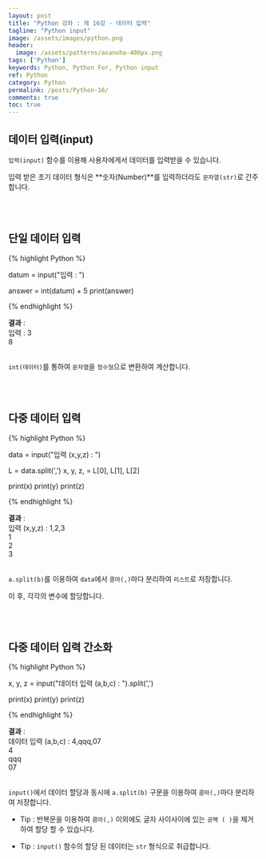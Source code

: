 ```yaml
---
layout: post
title: "Python 강좌 : 제 16강 - 데이터 입력"
tagline: "Python input"
image: /assets/images/python.png
header:
  image: /assets/patterns/asanoha-400px.png
tags: ['Python']
keywords: Python, Python For, Python input
ref: Python
category: Python
permalink: /posts/Python-16/
comments: true
toc: true
---
```


## 데이터 입력(input)

`입력(input)` 함수를 이용해 사용자에게서 데이터를 입력받을 수 있습니다.

입력 받은 초기 데이터 형식은 **숫자(Number)**를 입력하더라도 `문자열(str)`로 간주합니다.

<br>
<br>

## 단일 데이터 입력

{% highlight Python %}

datum = input("입력 : ")

answer = int(datum) + 5
print(answer)

{% endhighlight %}

**결과**
:    
입력 : 3<br>
8<br>
<br>

`int(데이터)`를 통하여 `문자열`을 `정수형`으로 변환하여 계산합니다.

<br>
<br>

## 다중 데이터 입력

{% highlight Python %}

data = input("입력 (x,y,z) : ")

L = data.split(',')
x, y, z, = L[0], L[1], L[2]

print(x)
print(y)
print(z)

{% endhighlight %}

**결과**
:    
입력 (x,y,z) : 1,2,3<br>
1<br>
2<br>
3<br>
<br>

`a.split(b)`를 이용하여 `data`에서 `콤마(,)`마다 분리하여 `리스트`로 저장합니다.

이 후, 각각의 변수에 할당합니다.

<br>
<br>

## 다중 데이터 입력 간소화

{% highlight Python %}

x, y, z = input("데이터 입력 (a,b,c) : ").split(',')

print(x)
print(y)
print(z)

{% endhighlight %}

**결과**
:    
데이터 입력 (a,b,c) : 4,qqq,07<br>
4<br>
qqq<br>
07<br>
<br>

`input()`에서 데이터 할당과 동시에 `a.split(b)` 구문을 이용하여 `콤마(,)`마다 분리하여 저장합니다.

- Tip : 반복문을 이용하여 `콤마(,)` 이외에도 글자 사이사이에 있는 `공백 ( )`을 제거하여 할당 할 수 있습니다.

- Tip : `input()` 함수의 할당 된 데이터는 `str` 형식으로 취급합니다.
